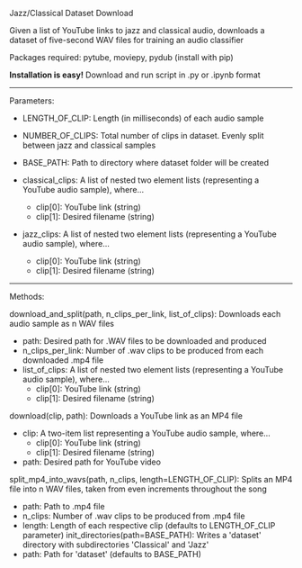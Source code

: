 Jazz/Classical Dataset Download

Given a list of YouTube links to jazz and classical audio, downloads a dataset of five-second WAV files for training an audio classifier

Packages required: pytube, moviepy, pydub (install with pip)

<b>Installation is easy!</b> Download and run script in .py or .ipynb format

------------------------------

Parameters:
- LENGTH_OF_CLIP: Length (in milliseconds) of each audio sample

- NUMBER_OF_CLIPS: Total number of clips in dataset. Evenly split between jazz and classical samples

- BASE_PATH: Path to directory where dataset folder will be created

- classical_clips: A list of nested two element lists (representing a YouTube audio sample), where...
	- clip[0]: YouTube link (string)
	- clip[1]: Desired filename (string)

- jazz_clips: A list of nested two element lists (representing a YouTube audio sample), where...
	- clip[0]: YouTube link (string)
	- clip[1]: Desired filename (string)

------------------------------

Methods:

download_and_split(path, n_clips_per_link, list_of_clips): Downloads each audio sample as n WAV files
- path: Desired path for .WAV files to be downloaded and produced
- n_clips_per_link: Number of .wav clips to be produced from each downloaded .mp4 file
- list_of_clips: A list of nested two element lists (representing a YouTube audio sample), where...
	- clip[0]: YouTube link (string)
	- clip[1]: Desired filename (string)

download(clip, path): Downloads a YouTube link as an MP4 file
- clip: A two-item list representing a YouTube audio sample, where...
	- clip[0]: YouTube link (string)
	- clip[1]: Desired filename (string)
- path: Desired path for YouTube video

split_mp4_into_wavs(path, n_clips, length=LENGTH_OF_CLIP): Splits an MP4 file into n WAV files, taken from even increments throughout the song
- path: Path to .mp4 file
- n_clips: Number of .wav clips to be produced from .mp4 file
- length: Length of each respective clip (defaults to LENGTH_OF_CLIP parameter)
init_directories(path=BASE_PATH): Writes a 'dataset' directory with subdirectories 'Classical' and 'Jazz'
- path: Path for 'dataset' (defaults to BASE_PATH)
